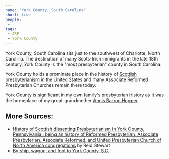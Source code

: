 ```yaml
---
name: "York County, South Carolina"
short: true
people:
 -
tags:
 - ARP
 - York County
---
```


York County, South Carolina sits just to the southwest of Charlotte, North Carolina. The destination of many Scots-Irish immigrants in the late 18th century, York County is the "most presbyterian" county in South Carolina.

York County holds a prominate place in the history of [Scottish presbyterianism](/posts/scottish-churches-in-america/) in the United States and many Associate Reformed Presbyterian Churches remain there today. 

York County is significant in my own family's presbyterian history as it was the homeplace of my great-grandmother [Annis Barron Hopper](/people/annis-barron-hopper/).

## More Sources: 

* [History of Scottish dissenting Presbyterianism in York County, Pennsylvania : being an history of Reformed Presbyterian, Associate Presbyterian, Associate Reformed, and United Presbyterian Church of North America congregations](http://pailssc.org/search~S5?/X%22york+county%22&searchscope=5&SORT=DZ/X%22york+county%22&searchscope=5&SORT=DZ&extended=0&SUBKEY=%22york+county%22/1%2C22%2C22%2CB/frameset&FF=X%22york+county%22&searchscope=5&SORT=DZ&7%2C7%2C#) by Reid Stewart
* [By ship, wagon, and foot to York County, S.C.](https://www.worldcat.org/title/by-ship-wagon-and-foot-to-york-county-sc/oclc/6035120&referer=brief_results)
